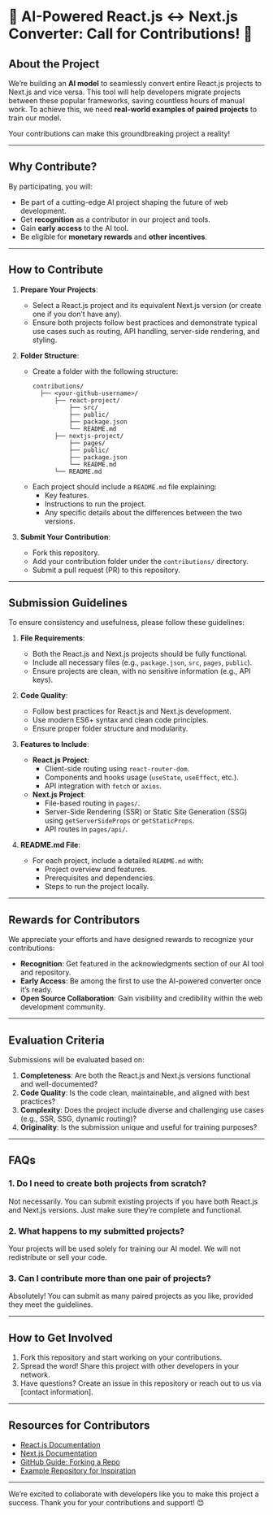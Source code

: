 # 🚀 AI-Powered React.js ↔ Next.js Converter: Call for Contributions! 🌟

## **About the Project**
We’re building an **AI model** to seamlessly convert entire React.js projects to Next.js and vice versa. This tool will help developers migrate projects between these popular frameworks, saving countless hours of manual work. To achieve this, we need **real-world examples of paired projects** to train our model.

Your contributions can make this groundbreaking project a reality!

---

## **Why Contribute?**
By participating, you will:
- Be part of a cutting-edge AI project shaping the future of web development.
- Get **recognition** as a contributor in our project and tools.
- Gain **early access** to the AI tool.
- Be eligible for **monetary rewards** and **other incentives**.

---

## **How to Contribute**

1. **Prepare Your Projects**:
   - Select a React.js project and its equivalent Next.js version (or create one if you don’t have any).
   - Ensure both projects follow best practices and demonstrate typical use cases such as routing, API handling, server-side rendering, and styling.

2. **Folder Structure**:
   - Create a folder with the following structure:
     ```
     contributions/
       ├── <your-github-username>/
           ├── react-project/
               ├── src/
               ├── public/
               ├── package.json
               └── README.md
           ├── nextjs-project/
               ├── pages/
               ├── public/
               ├── package.json
               └── README.md
           └── README.md
     ```
   - Each project should include a `README.md` file explaining:
     - Key features.
     - Instructions to run the project.
     - Any specific details about the differences between the two versions.

3. **Submit Your Contribution**:
   - Fork this repository.
   - Add your contribution folder under the `contributions/` directory.
   - Submit a pull request (PR) to this repository.

---

## **Submission Guidelines**
To ensure consistency and usefulness, please follow these guidelines:
1. **File Requirements**:
   - Both the React.js and Next.js projects should be fully functional.
   - Include all necessary files (e.g., `package.json`, `src`, `pages`, `public`).
   - Ensure projects are clean, with no sensitive information (e.g., API keys).

2. **Code Quality**:
   - Follow best practices for React.js and Next.js development.
   - Use modern ES6+ syntax and clean code principles.
   - Ensure proper folder structure and modularity.

3. **Features to Include**:
   - **React.js Project**:
     - Client-side routing using `react-router-dom`.
     - Components and hooks usage (`useState`, `useEffect`, etc.).
     - API integration with `fetch` or `axios`.
   - **Next.js Project**:
     - File-based routing in `pages/`.
     - Server-Side Rendering (SSR) or Static Site Generation (SSG) using `getServerSideProps` or `getStaticProps`.
     - API routes in `pages/api/`.

4. **README.md File**:
   - For each project, include a detailed `README.md` with:
     - Project overview and features.
     - Prerequisites and dependencies.
     - Steps to run the project locally.

---

## **Rewards for Contributors**

We appreciate your efforts and have designed rewards to recognize your contributions:
- **Recognition**: Get featured in the acknowledgments section of our AI tool and repository.
- **Early Access**: Be among the first to use the AI-powered converter once it’s ready.
- **Open Source Collaboration**: Gain visibility and credibility within the web development community.

---

## **Evaluation Criteria**
Submissions will be evaluated based on:
1. **Completeness**: Are both the React.js and Next.js versions functional and well-documented?
2. **Code Quality**: Is the code clean, maintainable, and aligned with best practices?
3. **Complexity**: Does the project include diverse and challenging use cases (e.g., SSR, SSG, dynamic routing)?
4. **Originality**: Is the submission unique and useful for training purposes?

---

## **FAQs**

### 1. Do I need to create both projects from scratch?
Not necessarily. You can submit existing projects if you have both React.js and Next.js versions. Just make sure they’re complete and functional.

### 2. What happens to my submitted projects?
Your projects will be used solely for training our AI model. We will not redistribute or sell your code.

### 3. Can I contribute more than one pair of projects?
Absolutely! You can submit as many paired projects as you like, provided they meet the guidelines.


---

## **How to Get Involved**
1. Fork this repository and start working on your contributions.
2. Spread the word! Share this project with other developers in your network.
3. Have questions? Create an issue in this repository or reach out to us via [contact information].

---

## **Resources for Contributors**

- [React.js Documentation](https://reactjs.org/docs/getting-started.html)
- [Next.js Documentation](https://nextjs.org/docs)
- [GitHub Guide: Forking a Repo](https://docs.github.com/en/get-started/quickstart/fork-a-repo)
- [Example Repository for Inspiration](#)

---

We’re excited to collaborate with developers like you to make this project a success. Thank you for your contributions and support! 😊
